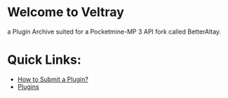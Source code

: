 # Welcome to Veltray
a Plugin Archive suited for a Pocketmine-MP 3 API fork called BetterAltay. 


# Quick Links:
- [How to Submit a Plugin?](https://veltray.github.io/submission/guidelines.html)
- [Plugins](https://veltray.github.io/plugins)
